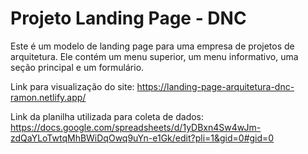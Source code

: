 # Projeto Landing Page - DNC
Este é um modelo de landing page para uma empresa de projetos de arquitetura.
Ele contém um menu superior, um menu informativo, uma seção
principal e um formulário.

Link para visualização do site:
https://landing-page-arquitetura-dnc-ramon.netlify.app/

Link da planilha utilizada para coleta de dados:
https://docs.google.com/spreadsheets/d/1yDBxn4Sw4wJm-zdQaYLoTwtqMhBWiDqOwq9uYn-e1Gk/edit?pli=1&gid=0#gid=0
